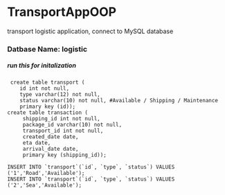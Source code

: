 # TransportAppOOP
transport logistic application, connect to MySQL database


### Datbase Name: logistic
##### run this for initalization
```
 create table transport (
	id int not null, 
	type varchar(12) not null, 
	status varchar(10) not null, #Available / Shipping / Maintenance  
	primary key (id));
create table transaction (
     shipping_id int not null,
     package_id varchar(10) not null,
     transport_id int not null,
     created_date date,
     eta date,
     arrival_date date,
     primary key (shipping_id));
	
INSERT INTO `transport`(`id`, `type`, `status`) VALUES ('1','Road','Available');
INSERT INTO `transport`(`id`, `type`, `status`) VALUES ('2','Sea','Available');

```
